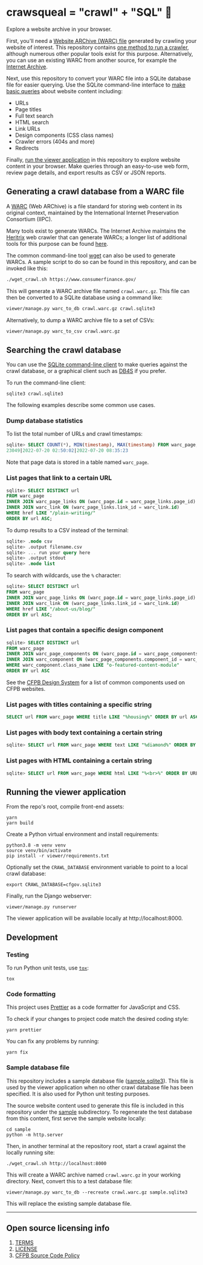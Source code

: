 # crawsqueal = "crawl" + "SQL" 🦜

Explore a website archive in your browser.

First, you'll need a
[Website ARChive (WARC) file](https://archive-it.org/blog/post/the-stack-warc-file/)
generated by crawling your website of interest. This repository contains
[one method to run a crawler](#generating-a-crawl-database-from-a-warc-file),
although numerous other popular tools exist for this purpose. Alternatively,
you can use an existing WARC from another source, for example the
[Internet Archive](https://archive.org/search.php?query=mediatype%3A%28web%29).

Next, use this repository to convert your WARC file into a SQLite database file
for easier querying. Use the SQLite command-line interface to
[make basic queries](#searching-the-crawl-database)
about website content including:

- URLs
- Page titles
- Full text search
- HTML search
- Link URLs
- Design components (CSS class names)
- Crawler errors (404s and more)
- Redirects

Finally,
[run the viewer application](#running-the-viewer-application)
in this repository to explore website content in your browser.
Make queries through an easy-to-use web form, review page details,
and export results as CSV or JSON reports.

## Generating a crawl database from a WARC file

A [WARC](https://archive-it.org/blog/post/the-stack-warc-file/)
(Web ARChive) is a file standard for storing web content in its original context,
maintained by the International Internet Preservation Consortium (IIPC).

Many tools exist to generate WARCs.
The Internet Archive maintains the
[Heritrix](https://github.com/internetarchive/heritrix3) web crawler that can generate WARCs;
a longer list of additional tools for this purpose can be found
[here](http://dhamaniasad.github.io/WARCTools/).

The common command-line tool
[wget](https://wiki.archiveteam.org/index.php/Wget_with_WARC_output)
can also be used to generate WARCs. A sample script to do so can be found in this repository,
and can be invoked like this:

```sh
./wget_crawl.sh https://www.consumerfinance.gov/
```

This will generate a WARC archive file named `crawl.warc.gz`.
This file can then be converted to a SQLite database using a command like:

```sh
viewer/manage.py warc_to_db crawl.warc.gz crawl.sqlite3
```

Alternatively, to dump a WARC archive file to a set of CSVs:

```sh
viewer/manage.py warc_to_csv crawl.warc.gz
```

## Searching the crawl database

You can use the
[SQLite command-line client](https://www.sqlite.org/cli.html)
to make queries against the crawl database,
or a graphical client such as [DB4S](https://github.com/sqlitebrowser/sqlitebrowser) if you prefer.

To run the command-line client:

```
sqlite3 crawl.sqlite3
```

The following examples describe some common use cases.

### Dump database statistics

To list the total number of URLs and crawl timestamps:

```sql
sqlite> SELECT COUNT(*), MIN(timestamp), MAX(timestamp) FROM warc_page;
23049|2022-07-20 02:50:02|2022-07-20 08:35:23
```

Note that page data is stored in a table named `warc_page`.

### List pages that link to a certain URL

```sql
sqlite> SELECT DISTINCT url
FROM warc_page
INNER JOIN warc_page_links ON (warc_page.id = warc_page_links.page_id)
INNER JOIN warc_link ON (warc_page_links.link_id = warc_link.id)
WHERE href LIKE "/plain-writing/"
ORDER BY url ASC;
```

To dump results to a CSV instead of the terminal:

```sql
sqlite> .mode csv
sqlite> .output filename.csv
sqlite> ... run your query here
sqlite> .output stdout
sqlite> .mode list
```

To search with wildcards, use the `%` character:

```sql
sqlite> SELECT DISTINCT url
FROM warc_page
INNER JOIN warc_page_links ON (warc_page.id = warc_page_links.page_id)
INNER JOIN warc_link ON (warc_page_links.link_id = warc_link.id)
WHERE href LIKE "/about-us/blog/"
ORDER BY url ASC;
```

### List pages that contain a specific design component

```sql
sqlite> SELECT DISTINCT url
FROM warc_page
INNER JOIN warc_page_components ON (warc_page.id = warc_page_components.page_id)
INNER JOIN warc_component ON (warc_page_components.component_id = warc_component.id)
WHERE warc_component.class_name LIKE "o-featured-content-module"
ORDER BY url ASC
```

See the [CFPB Design System](https://cfpb.github.io/design-system/)
for a list of common components used on CFPB websites.

### List pages with titles containing a specific string

```sql
SELECT url FROM warc_page WHERE title LIKE "%housing%" ORDER BY url ASC;
```

### List pages with body text containing a certain string

```sql
sqlite> SELECT url FROM warc_page WHERE text LIKE "%diamond%" ORDER BY URL asc;
```

### List pages with HTML containing a certain string

```sql
sqlite> SELECT url FROM warc_page WHERE html LIKE "%<br>%" ORDER BY URL asc;
```

## Running the viewer application

From the repo's root, compile front-end assets:

```
yarn
yarn build
```

Create a Python virtual environment and install requirements:

```
python3.8 -m venv venv
source venv/bin/activate
pip install -r viewer/requirements.txt
```

Optionally set the `CRAWL_DATABASE` environment variable to point to a local crawl database:

```
export CRAWL_DATABASE=cfgov.sqlite3
```

Finally, run the Django webserver:

```
viewer/manage.py runserver
```

The viewer application will be available locally at http://localhost:8000.

## Development

### Testing

To run Python unit tests, use [`tox`](https://tox.wiki/en/latest/):

```
tox
```

### Code formatting

This project uses [Prettier](https://prettier.io/) as a code formatter
for JavaScript and CSS.

To check if your changes to project code match the desired coding style:

```
yarn prettier
```

You can fix any problems by running:

```
yarn fix
```

### Sample database file

This repository includes a sample database file ([sample.sqlite3](./sample.sqlite3)).
This file is used by the viewer application when no other crawl database file has been specified.
It is also used for Python unit testing purposes.

The source website content used to generate this file is included in this repository
under the [sample](./sample) subdirectory. To regenerate the test database from this content,
first serve the sample website locally:

```
cd sample
python -m http.server
```

Then, in another terminal at the repository root, start a crawl against the locally running site:

```
./wget_crawl.sh http://localhost:8000
```

This will create a WARC archive named `crawl.warc.gz` in your working directory.
Next, convert this to a test database file:

```
viewer/manage.py warc_to_db --recreate crawl.warc.gz sample.sqlite3
```

This will replace the existing sample database file.

----

## Open source licensing info
1. [TERMS](TERMS.md)
2. [LICENSE](LICENSE)
3. [CFPB Source Code Policy](https://github.com/cfpb/source-code-policy/)
